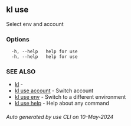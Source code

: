 ## kl use

Select env and account



### Options

```
  -h, --help   help for use
  -h, --help   help for use
```

### SEE ALSO

* [kl](kl.md)  - 
* [kl use account](kl_use_account.md)  - Switch account
* [kl use env](kl_use_env.md)  - Switch to a different environment
* [kl use help](kl_use_help.md)  - Help about any command

###### Auto generated by use CLI on 10-May-2024

